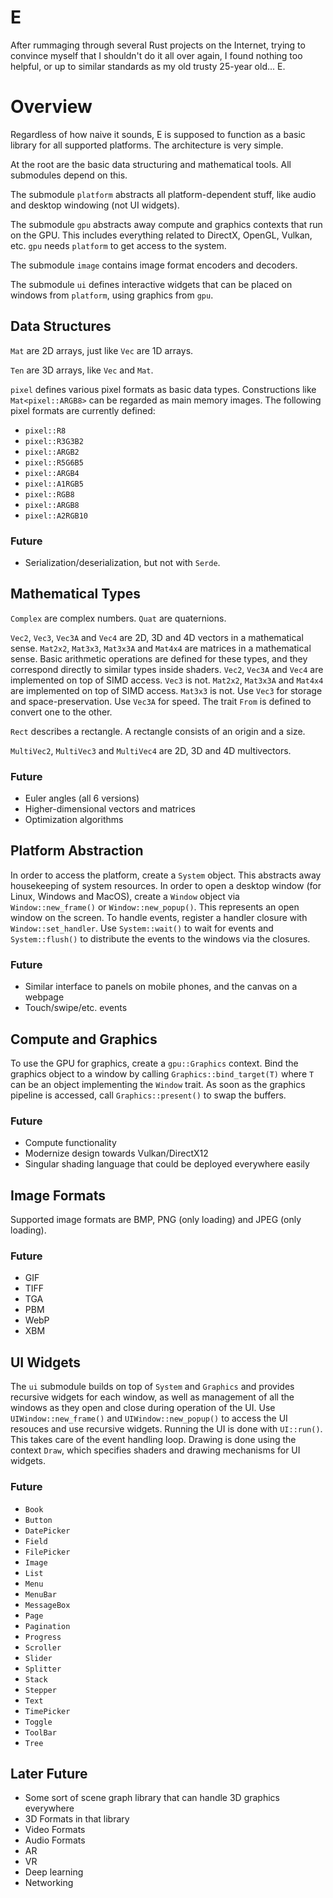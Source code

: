 # E

After rummaging through several Rust projects on the Internet, trying to
convince myself that I shouldn't do it all over again, I found nothing too
helpful, or up to similar standards as my old trusty 25-year old... E.

# Overview

Regardless of how naive it sounds, E is supposed to function as a basic library
for all supported platforms. The architecture is very simple.

At the root are the basic data structuring and mathematical tools. All
submodules depend on this.

The submodule `platform` abstracts all platform-dependent stuff, like audio and
desktop windowing (not UI widgets).

The submodule `gpu` abstracts away compute and graphics contexts that run on
the GPU. This includes everything related to DirectX, OpenGL, Vulkan, etc.
`gpu` needs `platform` to get access to the system.

The submodule `image` contains image format encoders and decoders.

The submodule `ui` defines interactive widgets that can be placed on windows
from `platform`, using graphics from `gpu`.

## Data Structures

`Mat` are 2D arrays, just like `Vec` are 1D arrays.

`Ten` are 3D arrays, like `Vec` and `Mat`.

`pixel` defines various pixel formats as basic data types. Constructions like
`Mat<pixel::ARGB8>` can be regarded as main memory images. The following pixel
formats are currently defined:

- `pixel::R8`
- `pixel::R3G3B2`
- `pixel::ARGB2`
- `pixel::R5G6B5`
- `pixel::ARGB4`
- `pixel::A1RGB5`
- `pixel::RGB8`
- `pixel::ARGB8`
- `pixel::A2RGB10`

### Future

- Serialization/deserialization, but not with `Serde`.

## Mathematical Types

`Complex` are complex numbers. `Quat` are quaternions.

`Vec2`, `Vec3`, `Vec3A` and `Vec4` are 2D, 3D and 4D vectors in a mathematical
sense. `Mat2x2`, `Mat3x3`, `Mat3x3A` and `Mat4x4` are matrices in a
mathematical sense. Basic arithmetic operations are defined for these types,
and they correspond directly to similar types inside shaders. `Vec2`, `Vec3A`
and `Vec4` are implemented on top of SIMD access. `Vec3` is not. `Mat2x2`,
`Mat3x3A` and `Mat4x4` are implemented on top of SIMD access. `Mat3x3` is not.
Use `Vec3` for storage and space-preservation. Use `Vec3A` for speed. The
trait `From` is defined to convert one to the other.

`Rect` describes a rectangle. A rectangle consists of an origin and a size.

`MultiVec2`, `MultiVec3` and `MultiVec4` are 2D, 3D and 4D multivectors.

### Future

- Euler angles (all 6 versions)
- Higher-dimensional vectors and matrices
- Optimization algorithms

## Platform Abstraction

In order to access the platform, create a `System` object. This abstracts away
housekeeping of system resources. In order to open a desktop window (for
Linux, Windows and MacOS), create a `Window` object via `Window::new_frame()`
or `Window::new_popup()`. This represents an open window on the screen. To
handle events, register a handler closure with `Window::set_handler`. Use
`System::wait()` to wait for events and `System::flush()` to distribute the
events to the windows via the closures.

### Future

- Similar interface to panels on mobile phones, and the canvas on a webpage
- Touch/swipe/etc. events

## Compute and Graphics

To use the GPU for graphics, create a `gpu::Graphics` context. Bind the
graphics object to a window by calling `Graphics::bind_target(T)` where `T`
can be an object implementing the `Window` trait. As soon as the graphics
pipeline is accessed, call `Graphics::present()` to swap the buffers.

### Future

- Compute functionality
- Modernize design towards Vulkan/DirectX12
- Singular shading language that could be deployed everywhere easily

## Image Formats

Supported image formats are BMP, PNG (only loading) and JPEG (only loading).

### Future

- GIF
- TIFF
- TGA
- PBM
- WebP
- XBM

## UI Widgets

The `ui` submodule builds on top of `System` and `Graphics` and provides
recursive widgets for each window, as well as management of all the windows
as they open and close during operation of the UI. Use
`UIWindow::new_frame()` and `UIWindow::new_popup()` to access the UI
resouces and use recursive widgets. Running the UI is done with `UI::run()`.
This takes care of the event handling loop. Drawing is done using the context
`Draw`, which specifies shaders and drawing mechanisms for UI widgets.

### Future

- `Book`
- `Button`
- `DatePicker`
- `Field`
- `FilePicker`
- `Image`
- `List`
- `Menu`
- `MenuBar`
- `MessageBox`
- `Page`
- `Pagination`
- `Progress`
- `Scroller`
- `Slider`
- `Splitter`
- `Stack`
- `Stepper`
- `Text`
- `TimePicker`
- `Toggle`
- `ToolBar`
- `Tree`

## Later Future

- Some sort of scene graph library that can handle 3D graphics everywhere
- 3D Formats in that library
- Video Formats
- Audio Formats
- AR
- VR
- Deep learning
- Networking
